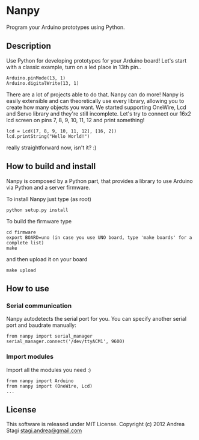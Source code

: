 Nanpy
=====

Program your Arduino prototypes using Python.

Description
-----------

Use Python for developing prototypes for your Arduino board!
Let's start with a classic example, turn on a led place in 13th pin..

	Arduino.pinMode(13, 1)
	Arduino.digitalWrite(13, 1)

There are a lot of projects able to do that. Nanpy can do more! 
Nanpy is easily extensible and can theoretically use every library, allowing you to create how many objects you want.
We started supporting OneWire, Lcd and Servo library and they're still incomplete.
Let's try to connect our 16x2 lcd screen on pins 7, 8, 9, 10, 11, 12 and print something!

	lcd = Lcd([7, 8, 9, 10, 11, 12], [16, 2])
	lcd.printString("Hello World!")

really straightforward now, isn't it? :)

How to build and install
------------------------

Nanpy is composed by a Python part, that provides a library to use Arduino via Python
and a server firmware.

To install Nanpy just type (as root)

	python setup.py install

To build the firmware type

	cd firmware
	export BOARD=uno (in case you use UNO board, type 'make boards' for a complete list)
	make

and then upload it on your board

	make upload

How to use
----------

### Serial communication

Nanpy autodetects the serial port for you. You can specify another serial port and baudrate manually:

	from nanpy import serial_manager
	serial_manager.connect('/dev/ttyACM1', 9600)

### Import modules

Import all the modules you need :)

	from nanpy import Arduino
	from nanpy import (OneWire, Lcd)
	...

License
-------

This software is released under MIT License. Copyright (c) 2012 Andrea Stagi <stagi.andrea@gmail.com>
